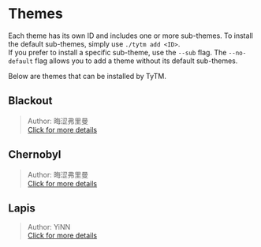 # Themes

Each theme has its own ID and includes one or more sub-themes. To install the default sub-themes, simply use `./tytm add <ID>`.  
If you prefer to install a specific sub-theme, use the `--sub` flag. The `--no-default` flag allows you to add a theme without its default sub-themes.

Below are themes that can be installed by TyTM.

## Blackout

> Author: 晦涩弗里曼  
> [Click for more details](themes/blackout)

## Chernobyl

> Author: 晦涩弗里曼  
> [Click for more details](themes/chernobyl)

## Lapis

> Author: YiNN  
> [Click for more details](themes/lapis)
